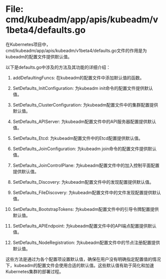 # File: cmd/kubeadm/app/apis/kubeadm/v1beta4/defaults.go

在Kubernetes项目中，cmd/kubeadm/app/apis/kubeadm/v1beta4/defaults.go文件的作用是为kubeadm的配置文件提供默认值。

以下是defaults.go中涉及的方法及其功能的详细介绍：

1. addDefaultingFuncs: 在kubeadm的配置文件中添加默认值的函数。
   
2. SetDefaults_InitConfiguration: 为kubeadm init命令的配置文件提供默认值。

3. SetDefaults_ClusterConfiguration: 为kubeadm配置文件中的集群配置提供默认值。

4. SetDefaults_APIServer: 为kubeadm配置文件中的API服务器配置提供默认值。

5. SetDefaults_Etcd: 为kubeadm配置文件中的Etcd配置提供默认值。

6. SetDefaults_JoinConfiguration: 为kubeadm join命令的配置文件提供默认值。

7. SetDefaults_JoinControlPlane: 为kubeadm配置文件中的加入控制平面配置提供默认值。

8. SetDefaults_Discovery: 为kubeadm配置文件中的发现配置提供默认值。

9. SetDefaults_FileDiscovery: 为kubeadm配置文件中的文件发现配置提供默认值。

10. SetDefaults_BootstrapTokens: 为kubeadm配置文件中的引导令牌配置提供默认值。

11. SetDefaults_APIEndpoint: 为kubeadm配置文件中的API端点配置提供默认值。

12. SetDefaults_NodeRegistration: 为kubeadm配置文件中的节点注册配置提供默认值。

这些方法是通过为各个配置项设置默认值，确保在用户没有明确指定配置值的情况下，kubeadm的配置文件会使用合适的默认值。这些默认值有助于简化和加速Kubernetes集群的部署过程。

